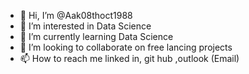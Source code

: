 - 👋 Hi, I’m @Aak08thoct1988
- 👀 I’m interested in Data Science
- 🌱 I’m currently learning Data Science
- 💞️ I’m looking to collaborate on free lancing projects
- 📫 How to reach me linked in, git hub ,outlook (Email)

<!---
Aak08thoct1988/Aak08thoct1988 is a ✨ special ✨ repository because its `README.md` (this file) appears on your GitHub profile.
You can click the Preview link to take a look at your changes.
--->
